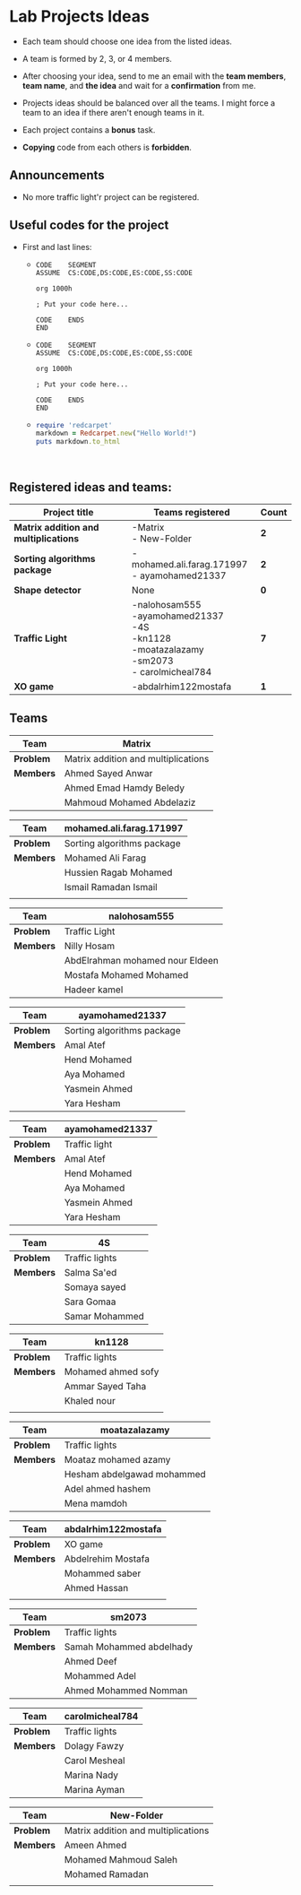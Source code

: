 # Lab Projects Ideas

- Each team should choose one idea from the listed ideas.


- A team is formed by 2, 3, or 4 members.
- After choosing your idea, send to me an email with the **team members**, **team name**, and **the idea** and wait for a **confirmation** from me.
- Projects ideas should be balanced over all the teams. I might force a team to an idea if there aren't enough teams in it.
- Each project contains a **bonus** task.
- **Copying** code from each others is **forbidden**.


## Announcements

- No more traffic light'r project can be registered.


## Useful codes for the project

- First and last lines:

  - ```assembly
    CODE	SEGMENT
    ASSUME	CS:CODE,DS:CODE,ES:CODE,SS:CODE	

    org 1000h

    ; Put your code here...

    CODE	ENDS
    END
    ```
  - ```assembly_x86
    CODE	SEGMENT
    ASSUME	CS:CODE,DS:CODE,ES:CODE,SS:CODE	

    org 1000h

    ; Put your code here...

    CODE	ENDS
    END
    ```

  - ```ruby
    require 'redcarpet'
    markdown = Redcarpet.new("Hello World!")
    puts markdown.to_html
    ```

    ​

## Registered ideas and teams:

| Project title                           | Teams registered                         | Count |
| --------------------------------------- | ---------------------------------------- | ----- |
| **Matrix addition and multiplications** | -Matrix<br />- New-Folder                | **2** |
| **Sorting algorithms package**          | - mohamed.ali.farag.171997<br />- ayamohamed21337 | **2** |
| **Shape detector**                      | None                                     | **0** |
| **Traffic Light**                       | -nalohosam555 <br />-ayamohamed21337<br />-4S<br />-kn1128<br />-moatazalazamy<br />-sm2073<br />- carolmicheal784 | **7** |
| **XO game**                             | -abdalrhim122mostafa                     | **1** |



## Teams

| Team        | Matrix                              |
| ----------- | ----------------------------------- |
| **Problem** | Matrix addition and multiplications |
| **Members** | Ahmed Sayed Anwar                   |
|             | Ahmed Emad Hamdy Beledy             |
|             | Mahmoud Mohamed Abdelaziz           |

| Team        | mohamed.ali.farag.171997   |
| ----------- | -------------------------- |
| **Problem** | Sorting algorithms package |
| **Members** | Mohamed Ali Farag          |
|             | Hussien Ragab Mohamed      |
|             | Ismail Ramadan Ismail      |
|             |                            |

| Team        | nalohosam555                    |
| ----------- | ------------------------------- |
| **Problem** | Traffic Light                   |
| **Members** | Nilly Hosam                     |
|             | AbdElrahman mohamed nour Eldeen |
|             | Mostafa Mohamed Mohamed         |
|             | Hadeer kamel                    |

| Team        | ayamohamed21337            |
| ----------- | -------------------------- |
| **Problem** | Sorting algorithms package |
| **Members** | Amal Atef                  |
|             | Hend Mohamed               |
|             | Aya Mohamed                |
|             | Yasmein Ahmed              |
|             | Yara Hesham                |

| Team        | ayamohamed21337 |
| ----------- | --------------- |
| **Problem** | Traffic light   |
| **Members** | Amal Atef       |
|             | Hend Mohamed    |
|             | Aya Mohamed     |
|             | Yasmein Ahmed   |
|             | Yara Hesham     |

| Team        | 4S             |
| ----------- | -------------- |
| **Problem** | Traffic lights |
| **Members** | Salma Sa'ed    |
|             | Somaya sayed   |
|             | Sara Gomaa     |
|             | Samar Mohammed |

| Team        | kn1128             |
| ----------- | ------------------ |
| **Problem** | Traffic lights     |
| **Members** | Mohamed ahmed sofy |
|             | Ammar Sayed Taha   |
|             | Khaled nour        |
|             |                    |

| Team        | moatazalazamy              |
| ----------- | -------------------------- |
| **Problem** | Traffic lights             |
| **Members** | Moataz mohamed azamy       |
|             | Hesham abdelgawad mohammed |
|             | Adel ahmed hashem          |
|             | Mena mamdoh                |

| Team        | abdalrhim122mostafa |
| ----------- | ------------------- |
| **Problem** | XO game             |
| **Members** | Abdelrehim Mostafa  |
|             | Mohammed saber      |
|             | Ahmed Hassan        |
|             |                     |

| Team        | sm2073                   |
| ----------- | ------------------------ |
| **Problem** | Traffic lights           |
| **Members** | Samah Mohammed abdelhady |
|             | Ahmed Deef               |
|             | Mohammed Adel            |
|             | Ahmed Mohammed Nomman    |

| Team        | carolmicheal784 |
| ----------- | --------------- |
| **Problem** | Traffic lights  |
| **Members** | Dolagy Fawzy    |
|             | Carol Mesheal   |
|             | Marina Nady     |
|             | Marina Ayman    |

| Team        | New-Folder                          |
| ----------- | ----------------------------------- |
| **Problem** | Matrix addition and multiplications |
| **Members** | Ameen Ahmed                         |
|             | Mohamed Mahmoud Saleh               |
|             | Mohamed Ramadan                     |
|             |                                     |

